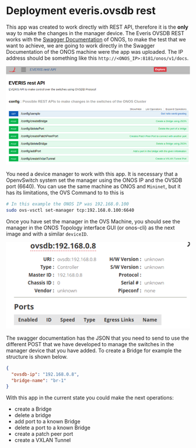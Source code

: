 # Deployment everis.ovsdb rest

This app was created to work directly with REST API, therefore it is the **only** way to make the changes in the manager device. The Everis OVSDB REST works with the [Swagger Documentation](https://wiki.onosproject.org/display/ONOS/Generating+Swagger+documentation+for+the+REST+API) of ONOS, to make the test that we want to achieve, we are going to work directly in the Swagger Documentation of the ONOS machine were the app was uploaded. The IP address should be something like this `http://<ONOS_IP>:8181/onos/v1/docs`.

![Swagger Main Page](img/SwaggerDoc.png)

You need a device manager to work with this app. It is necessary that a OpenvSwitch system set the manager using the ONOS IP and the OVSDB port (6640). You can use the same machine as ONOS and `Mininet`, but it has its limitations, the OVS Command to to this is

```bash
# In this example the ONOS IP was 192.168.0.100
sudo ovs-vsctl set-manager tcp:192.168.0.100:6640
```

Once you have set the manager in the OVS Machine, you should see the manager in the ONOS Topology interface GUI (or onos-cli) as the next image and with a similar `deviceID`.

![Manager OVS with deviceID](img/manager-ovs.png)

The swagger documentation has the JSON that you need to send to use the different POST that we have developed to manage the switches in the manager device that you have added. To create a Bridge for example the structure is shown below.

```json
{
  "ovsdb-ip": "192.168.0.8",
  "bridge-name": "br-1"
}
```

With this app in the current state you could make the next operations: 

- create a Bridge 
- delete a bridge 
- add port to a known Bridge
- delete a port to a known Bridge
- create a patch peer port
- create a VXLAN Tunnel
